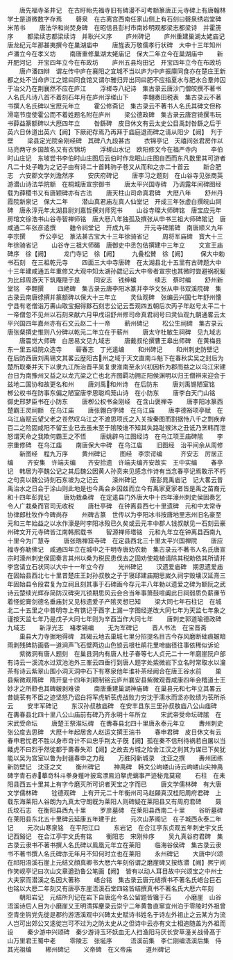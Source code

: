<!-- { "loadSidebar": true } -->
　　唐先福寺圣井记　在古盱眙先福寺旧有碑漫不可考额篆唐正元寺碑上有唐翰林学士是道微数字存焉
　　磬泉　在古离宫西南任家山侧上有石刻曰磬泉绣岩堂碑　米芾书
　　唐法华和尚焚身碑　在昭信县彭村市南妙明观都梁志都梁诗　并霍箎序
　　都梁续志都梁续诗　并耿兴义序
　　庐州碑记
　　庐州重建巢湖太姥庙记　唐龙纪元年那甚夷撰今在巢湖庙中
　　唐旌表万敬儒孝行状碑　大中十三年知州卢潘立今在孝义坊
　　南唐重修巢湖太姥庙记　保大二年立今在巢湖庙中
　　新开肥河记　开宝四年立今在布政坊
　　庐州五县均田记　开宝四年立今在布政坊
　　唐卢潘四辩　谓左传中庐在襄阳之宜城不当以庐为中庐振廪同食亦在楚庄王新都之处不当命庐江之馆曰同食馆又谓尔雅归异出同曰肥不应指夏水与肥水合羣帅囚于冶父乃在荆襄然不应在庐江
　　浮槎寺八纪诗　集古录云唐沙门僧皎撰不著书人名氏凡诗八首不着刻石年月在庐州浮槎山下
　　李翺奏田税表　集古录云不著书撰人名氏碑以宝厯元年立
　　霍公修斋记　集古录云不著书人名氏其碑文但称滑亳节度使霍公而不着姓题名附在庐州
　　梁公德政碑　集古录云唐宫锜撰韦玩书薛益篆额碑以大厯四年立
　　咎繇碑　皮日休文有云太史公目禹封咎繇之后于英六日休道出英六【阙】下厥祀存焉乃再拜于庙庭退而碑之请从阳少【阙】　刋于壁
　　梁县定光院金刚经碑　其碑八九段甚古
　　衣锦亭记　天禧间张君房作以马亮两守乡国故名又有衣锦坊
　　浮槎山水记　欧阳修文今在福严寺内
　　李伯时山庄记　东坡尝书李伯时山庄图后云伯时作龙眠山庄图自西而东凡数里其可游者凡二十处子瞻为之记子由有诗二十首韩驹子苍又从而和之亦二十首云
　　新合肥志　六安郡文学刘澹然序
　　安庆府碑记
　　唐李习之题刻　在山谷寺见张商英游潜山诗法华院额　在桐城唐宣宗御书
　　唐太平兴国寺碑　乃调露年间碑图经载为薛稷书又有唐颖碑亦有古法
　　唐天柱山司命真君碑　大厯八年
　　舒州丹霞院新泉记　保大二年
　　潜山真君庙左真人仙堂记　开成三年张虚白撰皖山祠碑　唐永淳元年太湖县尉刘嘉哲撰刘师宪书
　　山谷寺璨大师碑铭　唐宝应元年房琯文徐浩书山谷寺智禅师铭　唐大厯八年独孤及撰张从申书三祖大师碑隂记　唐咸通二年张彦逺撰
　　麯令祠堂记　开成九年
　　开元寺碑隂碑　南唐顺义九年李宗撰
　　乔公亭记　篆法甚古宝大十三年徐骑省记
　　周将军庙碑　寳大十三年徐骑省记
　　山谷寺三祖大师碣　唐御史中丞包佶撰建中三年立
　　文宣王庙碑序　徐【阙】
　　龙门寺记　徐【阙】
　　九叠松賛　徐【阙】
　　保大中勅书石刻　在三祖乾元寺
　　四面三大中寺唐碑　在太湖县北十五里有古碑题大中十三年建咸通五年重修又大观中知太湖孙勰记云大中帝者宣宗也其微时尝避祸祝髪为比邱周游天下筑庵隠于是
　　同安志　钱绅编　　　续志　蔡时编
　　舒州新堂铭　李翺撰
　　四絶碑　集古录云唐李阳冰篆并李华文张从申书双溪院碑　集古录云南唐徐撰并篆额碑以保大十三年立
　　灵仙观碑　张编云兴国七年舒州懐宁县有老僧诣万夀山取宝掘得黟石刻志公记云吾观四五朝后次丙子年赵号太平二十一帝僧忽不见州以石刻来献六月甲戌诏舒州修司命真君祠号曰灵仙观九朝通畧云太平兴国四年嘉州亦有石文云赵二十一帝
　　蕲州碑记
　　松公生祠碑　集古录云唐张粲撰史惟则八分碑以乾元二年立在于蕲州
　　唐太守杜敏生祠碑　见九域志
　　唐震觉大师碑　白居易文见九域志
　　唐戴叔伦撰曹王皋出师碑　在黄梅县东一里五祖院众造寺
　　蕲春志　丁光逺编
　　和州碑记
　　和州刺史防壁记　在后防西唐刘禹锡文其畧云歴阳古州之域于天文直南斗魁下在春秋实吴之封后为楚所取秦并天下以隶九江所治晋平吴复隶淮南至永兴初因析为郡而益之以乌江宋建台日为南豫州又益之以龙亢梁之亡也北齐图羁功拥正阳侯渊明以归王僧辨来迎会于兹地二国协和故更名和州
　　唐刘禹和州诗　在后防东
　　唐刘禹锡陋室铭　栁公权书在防事东偏之陋室唐李思聪鸡笼山诗　在小防东
　　唐李白天门山铭　御史邢梦臣书在小防东
　　唐栁公权书金刚经　在含山褒禅寺
　　唐李阳冰篆西楚霸王灵祠额　在乌江庙
　　唐张翺白字碑　在乌江庙
　　唐李德裕项亭赋　在乌江庙赋云望父老之苍然叹乌江之不渡思项氏之入关按秦图而割据恃八千之剽疾弃百二之险固咸阳不留王业已去虽未至于隂陵谁不知其失路耻猴沐之丑诋乃烹韩而泄怒谓天命之我欺何霸王之不悟
　　唐姚辟乌江图经诗　在乌江项王庙碑隂
　　李宗重修碑　在乌江庙
　　南唐保大中碑　在乌江庙
　　旧图经　治平间余从周修
　　新图经　程九万序
　　黄州碑记
　　图经　李宗谔编　　　齐安志　厉居正编
　　齐安集　许端夫编　　齐安拾遗　许端夫编齐安故实　王中实编
　　春亭记　韩居为亭魏公记之其后魏公因黄人孙贲来见感念作诗有当念春亭记焉敢示不朽之句贲以魏公诗刻石东坡为之记云
　　濠州碑记
　　唐彭晁禹庙记　记大畧云昔禹治水之日会于涂山则此地是也今禹会乡因兹而立今有禹家夏家者皆是禹之苗裔元和十四年彭晁记
　　唐劝栽桑碑　在定逺县门外唐大中十四年濠州刺史侯固奏乞令人广栽桑而官司无收税
　　唐杜亭碑　在钟离县西七十里遗碑　元和中太常寺协律郎杜牧作今碑尚存
　　州碑古篆　世传以为李阳冰书按唐地里志州旧名豪至元和三年始益之以水作濠是时李阳冰殁已久矣或云元丰中郡人钱叔献见一石刻云豪州碑文开元寺碑皆江南韩熈载书
　　智源禅师塔铭　元和九年立在钟离县西南九十里今为广慧寺
　　唐张皓禅窟寺碑　在定县西北三十里太平兴国禅院
　　唐应福寺弥勒佛记　咸通四年立在城中之干明寺唐劝农勅　集古录云不著书人名氏唐宣宗时濠州刺史侯固奏言其州以桑为税民患伐去之固劝使栽植请除其税勅依其所请并李宫请立石状同以大中十一年立今存
　　光州碑记
　　汉遗爱庙碑　期思遗爱庙在固始县西北七十里昔楚庄王封孙叔敖之子于寝邱建庙期思嵗久祠宇毁壊汉延熹三年固始县令段君复为立祠且刻其事于石碑画今存元丰八年勅以遗爱之碑为额阮之武诗云楚续光辉存简防汉碑突兀锁期思风云会合当年事箫鼓喧阗此日祠弱质负薪亷节着怪蛇膏剑德名垂庙封又见标遗爱子产隂灵想已知
　　梁大同七年石柱记　在城北二十五里之中普明寺上有镌记于酉字上漏一字图经遂改大同七年为天监七年象之谨按天监七年乃是戊子大同七年则为辛酉当作大同七年
　　唐刺史郭道瑜德政碑　九域志
　　新浮光志　褚孝锡编
　　无为军碑记
　　晋人书法　在宝晋斋
　　巢县大力寺掘地得碑　其碣云地去巢城七里分招提名目古今存风磨断础痕皴暗雨剥残碑防画昏一道涧声飞石壁两边山色锁云根杜鹃花里啼幽径往事依稀似诉论
　　紫微洞有唐人题刻　在巢县洞内有唐人杜子春等七人贞元二十一年磨崖阮户部有诗云一溪流水过双池池外三峯云四垂行到唐人题字处紫微岩下立名时常取水以瀹茶有诗云紫翠山围小洞天洞中石下有寒泉他年谁补茶经阙合在唐王谷水前
　　巢县紫微观隋碑　隋开皇十四年刘颖制铭云庐州襄安县紫微观晋咸康四年会稽道士王妙才之所剙也其碑皴剥难读
　　南唐重建巢湖神庙碑　在巢县元和七年立其畧云昔姚苌有不臣之迹坚怒乃诏白将军虎斩苌虎战败力穷沈于濡水而坚亦败绩为苌所杀云
　　安丰军碑记
　　东汉孙叔敖庙碑　在安丰县东三里孙叔敖庙八公山庙碑　在夀春县北四十里八公山庙前有碑乃齐永明十年所立
　　宋武帝受命坛碑隂　在宋武受命坛
　　唐楚王祭淮坛碑　在夀春县北四十里唐永泰元年立
　　夀州刺史张公度去思碑　大厯十年起居舍人赵运文撰王湍书
　　春申君碑　皮日休文有云春申君忧君不胜以身市竒计不曰忠乎荆太子旣【阙】孤在秦不信刑待祸若自屠以当餧虎不曰烈乎然徙都于夀春失邓【阙】之故去方城之险舍江汉之利其为谋已下矣犹能以吴为宫室以鲁为封疆春申之力哉
　　万胜冈新城录　沈亚之撰
　　夀州团练新防壁记　沈亚之文
　　衡州碑记
　　神禹碑　韩文公岣嵝山诗云岣嵝山尖神禹碑字青石赤摹竒科斗拳身薤叶披鸾漂鳯泊挐虎螭事严迹秘鬼莫窥
　　石柱　在耒阳县西五十里其上有字今磨灭所可识者天宝之字而已
　　唐文学儒林碑　有大唐文学儒林碑
　　铨德观碑　上有开元二十年衡州司马赵頥真汉桂阳周府君碑　上载东海莱阳人谷朗为九真太守朗旣为莱阳人则碑疑在莱阳县又有周府君碑
　　聂氏坟石志　在衡阳县西九十里
　　罗彦墓碑　在莱阳县西南二十里
　　谷昕墓碑　在莱阳县东北五十里碑云延康五年建于此
　　元次山茅阁记　在子城西永泰二年记
　　元次山寒泉铭　在平阳江口
　　东岩记　在合江亭东贞观五年刺史宇文氏记西谿记　在合江亭宇文氏有铭
　　衡阳志　宋刚仲序
　　吴九真谷府君碑　集古录云隶书不著书撰人名氏碑以鳯凰元年立在莱阳
　　临海谷侯碑　集古录云隶书不著书撰人名氏碑亦无年月不知何时立也在莱阳
　　永州碑记
　　大唐中兴颂　在祁阳浯溪石崖上元结文顔真卿书大厯六年刻俗谓之磨崖碑又按练潜【阙】熈宁间作笑岘亭记曰次山文章遒劲鲁公笔画【阙】　皆有以动人耳目故中兴颂宝之中州士大夫家而潜溪之名因大著称
　　峿台铭　集古录云唐元结撰书不著名氏峿台巨石也铭以大厯二年刻又有唐亭东崖浯溪石堂四铭皆结撰真书不著名氏大厯六年刻
　　朝阳岩记　元结所刋记在岩下自唐迄今名公留题皆镵于石
　　小磨崖　山谷浯溪诗后人目为小磨崖又王明清挥麈录云崇宁二年黄鲁直窜宜州泊于零陵时外祖曾空青坐钩党先徙是郡约游浯溪观中兴碑太史赋诗书姓名于诗左外祖止之云某方为流人岂可出郊公又逺徙岂可不过为之防太史从之但诗中云亦有文士相追随盖为外祖而设
　　秦少游中兴颂碑　秦少游诗玉环妖血无人扫渔阳马厌长安草潼关战骨髙于山万里君王蜀中老
　　零陵志　张埏序　　　浯溪前集　李仁刚编浯溪后集　侍其光祖编
　　郴州碑记
　　义帝碑　在义帝庙
　　道州碑记
